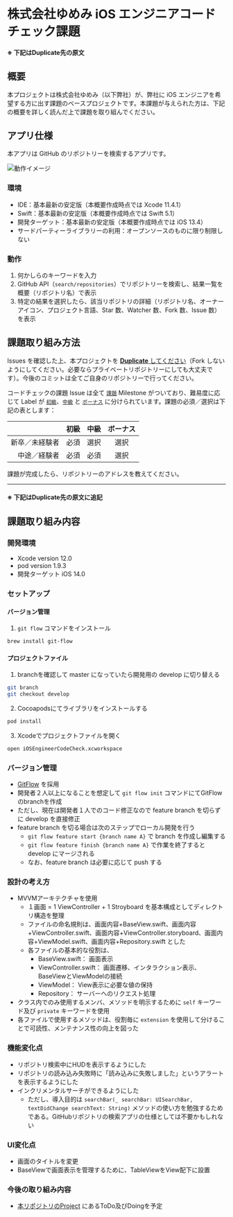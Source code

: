 # 株式会社ゆめみ iOS エンジニアコードチェック課題

#### ※ 下記はDuplicate先の原文

## 概要

本プロジェクトは株式会社ゆめみ（以下弊社）が、弊社に iOS エンジニアを希望する方に出す課題のベースプロジェクトです。本課題が与えられた方は、下記の概要を詳しく読んだ上で課題を取り組んでください。

## アプリ仕様

本アプリは GitHub のリポジトリーを検索するアプリです。

![動作イメージ](README_Images/app.gif)

### 環境

- IDE：基本最新の安定版（本概要作成時点では Xcode 11.4.1）
- Swift：基本最新の安定版（本概要作成時点では Swift 5.1）
- 開発ターゲット：基本最新の安定版（本概要作成時点では iOS 13.4）
- サードパーティーライブラリーの利用：オープンソースのものに限り制限しない

### 動作

1. 何かしらのキーワードを入力
2. GitHub API（`search/repositories`）でリポジトリーを検索し、結果一覧を概要（リポジトリ名）で表示
3. 特定の結果を選択したら、該当リポジトリの詳細（リポジトリ名、オーナーアイコン、プロジェクト言語、Star 数、Watcher 数、Fork 数、Issue 数）を表示

## 課題取り組み方法

Issues を確認した上、本プロジェクトを [**Duplicate** してください](https://help.github.com/en/github/creating-cloning-and-archiving-repositories/duplicating-a-repository)（Fork しないようにしてください。必要ならプライベートリポジトリーにしても大丈夫です）。今後のコミットは全てご自身のリポジトリーで行ってください。

コードチェックの課題 Issue は全て [`課題`](https://github.com/yumemi/ios-engineer-codecheck/milestone/1) Milestone がついており、難易度に応じて Label が [`初級`](https://github.com/yumemi/ios-engineer-codecheck/issues?q=is%3Aopen+is%3Aissue+label%3A初級+milestone%3A課題)、[`中級`](https://github.com/yumemi/ios-engineer-codecheck/issues?q=is%3Aopen+is%3Aissue+label%3A中級+milestone%3A課題+) と [`ボーナス`](https://github.com/yumemi/ios-engineer-codecheck/issues?q=is%3Aopen+is%3Aissue+label%3Aボーナス+milestone%3A課題+) に分けられています。課題の必須／選択は下記の表とします：

|   | 初級 | 中級 | ボーナス
|--:|:--:|:--:|:--:|
| 新卒／未経験者 | 必須 | 選択 | 選択 |
| 中途／経験者 | 必須 | 必須 | 選択 |

課題が完成したら、リポジトリーのアドレスを教えてください。

---
#### ※ 下記はDuplicate先の原文に追記

## 課題取り組み内容
### 開発環境
- Xcode version 12.0
- pod version 1.9.3
- 開発ターゲット iOS 14.0

### セットアップ
#### バージョン管理
1. `git flow` コマンドをインストール
``` bash
brew install git-flow
```

#### プロジェクトファイル
1. branchを確認して master になっていたら開発用の develop に切り替える
``` bash
git branch
git checkout develop
```
2. Cocoapodsにてライブラリをインストールする
``` ruby
pod install
```
3. Xcodeでプロジェクトファイルを開く
``` bash
open iOSEngineerCodeCheck.xcworkspace
```

### バージョン管理
- [GitFlow](https://danielkummer.github.io/git-flow-cheatsheet/index.ja_JP.html) を採用
- 開発者２人以上になることを想定して `git flow init` コマンドにてGitFlowのbranchを作成
- ただし、現在は開発者１人でのコード修正なので feature branch を切らずに develop を直接修正
- feature branch を切る場合は次のステップでローカル開発を行う
  - `git flow feature start {branch name A}` で branch を作成し編集する
  - `git flow feature finish {branch name A}` で作業を終了すると develop にマージされる
  - なお、feature branch は必要に応じて push する

### 設計の考え方
- MVVMアーキテクチャを使用
  - １画面 = 1 ViewController + 1 Stroyboard を基本構成としてディレクトリ構造を整理
  - ファイルの命名規則は、画面内容+BaseView.swift、画面内容+ViewController.swift、画面内容+ViewController.storyboard、画面内容+ViewModel.swift、画面内容+Repository.swift とした
  - 各ファイルの基本的な役割は、
    - BaseView.swift： 画面表示
    - ViewController.swift： 画面遷移、インタラクション表示、BaseViewとViewModelの接続
    - ViewModel： View表示に必要な値の保持
    - Repository： サーバーへのリクエスト処理
- クラス内でのみ使用するメンバ、メソッドを明示するために `self` キーワード及び `private` キーワードを使用
- 各ファイルで使用するメソッドは、役割毎に `extension` を使用して分けることで可読性、メンテナンス性の向上を図った

### 機能変化点
- リポジトリ検索中にHUDを表示するようにした
- リポジトリの読み込み失敗時に「読み込みに失敗しました」というアラートを表示するようにした
- インクリメンタルサーチができるようにした
  - ただし、導入目的は `searchBar(_ searchBar: UISearchBar, textDidChange searchText: String)` メソッドの使い方を勉強するためである。GitHubリポジトリの検索アプリの仕様としては不要かもしれない

### UI変化点
- 画面のタイトルを変更
- BaseViewで画面表示を管理するために、TableViewをView配下に設置

### 今後の取り組み内容
- [本リポジトリのProject](https://github.com/shusuke0812/ios-engineer-codecheck/projects/1) にあるToDo及びDoingを予定